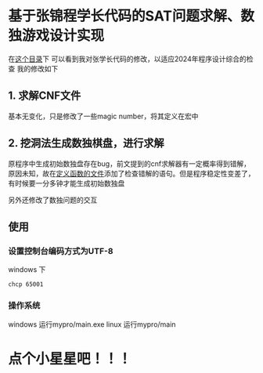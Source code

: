 # 基于张锦程学长代码的SAT问题求解、数独游戏设计实现
在[这个目录](./mypro)下 可以看到我对张学长代码的修改，以适应2024年程序设计综合的检查
我的修改如下

## **1. 求解CNF文件**
   
基本无变化，只是修改了一些magic number，将其定义在宏中
   
## **2. 挖洞法生成数独棋盘，进行求解**
原程序中生成初始数独盘存在bug，前文提到的cnf求解器有一定概率得到错解，原因未知，故在[定义函数的文件](./mypro/define.h)添加了检查错解的语句。但是程序稳定性变差了，有时候要一分多钟才能生成初始数独盘

另外还修改了数独问题的交互
## 使用
### 设置控制台编码方式为UTF-8
windows 下
```
chcp 65001
```

### 操作系统
windows 运行mypro/main.exe
linux 运行mypro/main
# 点个小星星吧！！！
